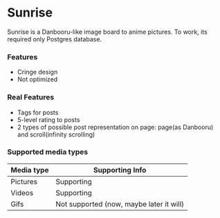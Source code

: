 # Sunrise

Sunrise is a Danbooru-like image board to anime pictures. To work, its required only Postgres database.


### Features

* Cringe design
* Not optimized

### Real Features

* Tags for posts
* 5-level rating to posts
* 2 types of possible post representation on page: page(as Danbooru) and scroll(infinity scrolling)


### Supported media types

| Media type | Supporting Info                          |
|------------|------------------------------------------|
| Pictures   | Supporting                               |
| Videos     | Supporting                               |
| Gifs       | Not supported (now, maybe later it will) |